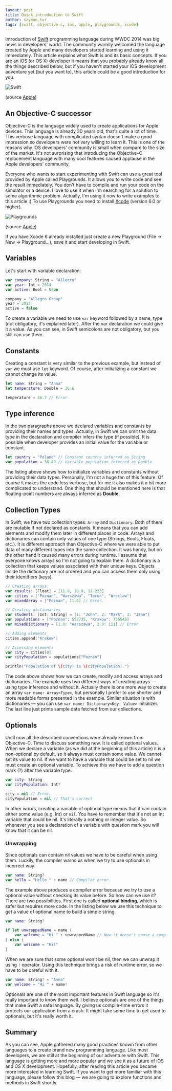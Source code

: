 ```yaml
---
layout: post
title: Quick introduction to Swift
author: szymon.tur
tags: [swift, objective-c, ios, apple, playgrounds, xcode]
---
```


Introduction of [Swift](https://developer.apple.com/swift/ "Swift") programming language during WWDC 2014 was big news in developers' world. The community
warmly welcomed the language created by Apple and many developers started learning and using it immediately.
This article explains what Swift is and its basic concepts. If you are an iOS (or OS X) developer it means that you probably already know all the
things described below, but if you haven't started your iOS development adventure yet (but you want to), this article could be a good introduction for you.

![Swift](https://devimages.apple.com.edgekey.net/home/images/home-hero-swift-hero.png  "Swift logo")

(source [Apple](https://developer.apple.com/ "Apple"))

## An Objective-C successor

Objective-C is the language widely used to create applications for Apple devices. This language is already 30 years old, that's quite a lot of time.
This verbose language with complicated syntax doesn't make a good impression so developers were not very willing to learn it. This is one of the
reasons why iOS developers' community is small when compare to the size of the market. It's not surprising that introducing the Objective-C replacement
language with many cool features caused applause in the Apple developers' community.

Everyone who wants to start experimenting with Swift can use a great tool provided by Apple called Playgrounds. It allows you to write code and
see the result immediately. You don't have to compile and run your code on the simulator or a device. I love to use it when I'm searching for a solution
to some algorithmic problem. Actually, I'm using it now to write examples to this article :)
To use Playgrounds you need to install [Xcode](https://developer.apple.com/xcode/downloads/) (version 6.0 or higher).

![Playgrounds](https://devimages.apple.com.edgekey.net/swift/images/swift-screenshot.jpg  "Playgrounds")

(source [Apple](https://developer.apple.com/swift/ "Apple"))

If you have Xcode 6 already installed just create a new Playground (File -> New -> Playground…), save it and start developing in Swift.

## Variables

Let's start with variable declaration:

```swift
var company: String = "Allegro"
var year: Int = 2014
var active: Bool = true

company = "Allegro Group"
year = 2013
active = false
```

To create a variable we need to use `var` keyword followed by a name, type (not obligatory, it's explained later). After the var declaration we could
give it a value. As you can see, in Swift semicolons are not obligatory, but you still can use them.

## Constants

Creating a constant is very similar to the previous example, but instead of `var` we must use `let` keyword. Of course, after initializing a constant
we cannot change its value.

```swift
let name: String = "Anna"
let temperature: Double = 36.6

temperature = 36.7 // Error
```

## Type inference

In the two paragraphs above we declared variables and constants by providing their names and types. Actually, in Swift we can omit the data type in
the declaration and compiler infers the type (if possible). It is possible when developer provides an initial value for the variable or constant.

```swift
let country = "Poland" // Constant country inferred as String
var population = 36.49 // Variable population inferred as Double
```

The listing above shows how to initialize variables and constants without providing their data types. Personally, I'm not a huge fan of this feature.
Of course it makes the code less verbose, but for me it also makes it a bit more complicated to understand.
One thing that should be mentioned here is that floating-point numbers are always inferred as **Double**.

## Collection Types

In Swift, we have two collection types: `Array` and `Dictionary`. Both of them are mutable if not declared as constants. It means that you can add
elements and modify them later in different places in code.
Arrays and dictionaries can contain only values of one type (Strings, Bools, Floats, etc.). It is different approach than Objective-C where we were
able to put data of many different types into the same collection. It was handy, but on the other hand it caused many errors during runtime.
I assume that everyone knows arrays so I'm not going to explain them. A dictionary is a collection that keeps values associated with their unique keys.
Objects inside the dictionary are not ordered and you can access them only using their identifiers (keys).

```swift
// Creating arrays
var results: [Float] = [11.0, 10.9, 12.223]
var cities = ["Poznan", "Warszawa", "Torun", "Wroclaw"]
var mixedArray = ["Poznan", 11.0] // Error.

// Creating dictionaries
var students: [Int: String] = [1: "John", 2: "Mark", 3: "Jane"]
var populations = ["Poznan": 552735, "Krakow": 755546]
var mixedDictionary = [1.0: "Warszawa", 2.0: 111] // Error

// Adding elements
cities.append("Krakow")

// Accessing elements
var city = cities[0]
var cityPopulation = populations["Poznan"]

println("Population of \(city) is \(cityPopulation).")
```

The code above shows how we can create, modify and access arrays and dictionaries. The example uses two different ways of creating arrays — using type
inference and without it. Actually there is one more way to create an array `var name: Array<Type>`, but personally I prefer to use shorter and more
readable forms presented in the example. Similar situation is with dictionaries — you can use `var name: Dictionary<Key: Value>` initializer.
The last line just prints sample data fetched from our collections.

## Optionals

Until now all the described conventions were already known from Objective-C. Time to discuss something new.
It is called optional values. When we declare a variable (as we did at the beginning of this article) it is a non-optional by default, so it always
must contain some value. We cannot set its value to nil. If we want to have a variable that could be set to nil we must create an optional variable.
To achieve this we have to add a question mark (?) after the variable type.

```swift
var city: String
var cityPopulation: Int?

city = nil // Error.
cityPopulation = nil // That's correct
```

In other words, creating a variable of optional type means that it can contain either some value (e.g. Int) or `nil`. You have to remember that
it's not an Int variable that could be nil. It's literally a nothing or integer value. So whenever you see a declaration of a variable with
question mark you will know that it can be nil.


### Unwrapping

Since optionals can contain nil values we have to be careful when using them. Luckily, the compiler warns us when we try to use optionals in incorrect way.

```swift
var name: String?
var hello = "Hello " + name // Compiler error.
```

The example above produces a compiler error because we try to use a optional value without checking its value before. So how can we use it? There are
two possibilities. First one is called **optional binding**, which is safer but requires more code. In the listing below we use this technique to
get a value of optional name to build a simple string.

```swift
var name: String?

if let unwrappedName = name {
    var welcome = "Hi " + unwrappedName // Now it doesn't cause a compiler error.
} else {
    var welcome = "Hi!"
}
```

When we are sure that some optional won't be nil, then we can unwrap it using `!` operator. Using this technique brings a risk of runtime error,
so we have to be careful with it.

```swift
var name: String? = "Anna"
var welcome = "Hi " + name!
```

Optionals are one of the most important features in Swift language so it's really important to know them well. I believe optionals are one of the
things that make Swift a safe language. By giving us compile-time errors it protects our application from a crash. It might take some time to get used
to optionals, but it's really worth it.

## Summary

As you can see, Apple gathered many good practices known from other languages to a create brand new programming language. Like most developers, we are still at the beginning of our adventure with Swift. This language is getting more and more popular and we see it as a future of iOS and OS X development.
Hopefully, after reading this article you became more interested in learning Swift. If you want to get more familiar with this language, please follow
this blog — we are going to explore functions and methods in Swift shortly.
